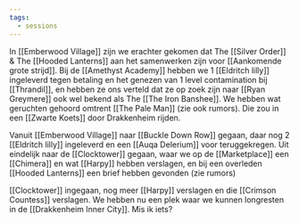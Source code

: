 ```yaml
---
tags:
  - sessions
---
```


In [[Emberwood Village]] zijn we erachter gekomen dat The [[Silver Order]] & The [[Hooded Lanterns]] aan het samenwerken zijn voor [[Aankomende grote strijd]]. Bij de [[Amethyst Academy]] hebben we 1 [[Eldritch lilly]] ingeleverd tegen betaling en het genezen van 1 level contamination bij [[Thrandil]], en hebben ze ons verteld dat ze op zoek zijn naar [[Ryan Greymere]] ook wel bekend als The [[The Iron Banshee]]. We hebben wat geruchten gehoord omtrent [[The Pale Man]] (zie ook rumors). Die zou in een [[Zwarte Koets]] door Drakkenheim rijden.

Vanuit [[Emberwood Village]] naar [[Buckle Down Row]] gegaan, daar nog 2 [[Eldritch lilly]] ingeleverd en een [[Auqa Delerium]] voor teruggekregen. Uit eindelijk naar de [[Clocktower]] gegaan, waar we op de [[Marketplace]] een [[Chimera]] en wat [[Harpy]] hebben verslagen, en bij een overleden [[Hooded Lanterns]] een brief hebben gevonden (zie rumors)

[[Clocktower]] ingegaan, nog meer [[Harpy]] verslagen en die [[Crimson Countess]] verslagen. We hebben nu een plek waar we kunnen longresten in de [[Drakkenheim Inner City]]. Mis ik iets?
